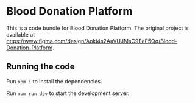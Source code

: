 
  # Blood Donation Platform

  This is a code bundle for Blood Donation Platform. The original project is available at https://www.figma.com/design/Aoki4s2AaVUJMsC9EeF5Qq/Blood-Donation-Platform.

  ## Running the code

  Run `npm i` to install the dependencies.

  Run `npm run dev` to start the development server.
  